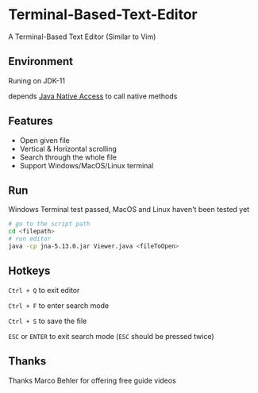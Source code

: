 # Terminal-Based-Text-Editor
A Terminal-Based Text Editor (Similar to Vim)

## Environment

Runing on JDK-11

depends [Java Native Access](https://github.com/java-native-access/jna) to call native methods

## Features

- Open given file
- Vertical & Horizontal scrolling
- Search through the whole file
- Support Windows/MacOS/Linux terminal

## Run

Windows Terminal test passed, MacOS and Linux haven't been tested yet

```bash
# go to the script path
cd <filepath>
# run editor
java -cp jna-5.13.0.jar Viewer.java <fileToOpen>
```

## Hotkeys

`Ctrl + Q` to exit editor

`Ctrl + F` to enter search mode

`Ctrl + S` to save the file

`ESC` or `ENTER` to exit search mode (`ESC` should be pressed twice)

## Thanks

Thanks Marco Behler for offering free guide videos
